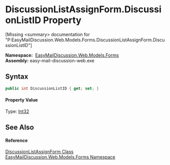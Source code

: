 DiscussionListAssignForm.DiscussionListID Property
==================================================

[Missing &lt;summary> documentation for "P:EasyMailDiscussion.Web.Models.Forms.DiscussionListAssignForm.DiscussionListID"]


  **Namespace:**  [EasyMailDiscussion.Web.Models.Forms][1]  
  **Assembly:** easy-mail-discussion-web.exe

Syntax
------

```csharp
public int DiscussionListID { get; set; }
```

#### Property Value
Type: [Int32][2]

See Also
--------

#### Reference
[DiscussionListAssignForm Class][3]  
[EasyMailDiscussion.Web.Models.Forms Namespace][1]  

[1]: ../README.md
[2]: https://docs.microsoft.com/dotnet/api/system.int32
[3]: README.md